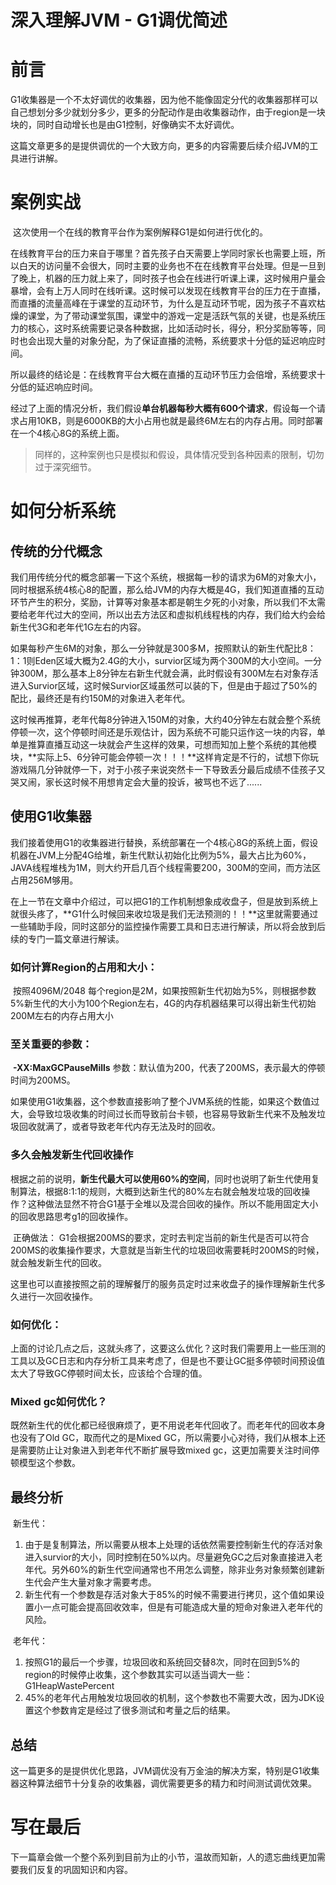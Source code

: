 # 深入理解JVM - G1调优简述

# 前言

​	G1收集器是一个不太好调优的收集器，因为他不能像固定分代的收集器那样可以自己想划分多少就划分多少，更多的分配动作是由收集器动作，由于region是一块块的，同时自动增长也是由G1控制，好像确实不太好调优。

​	这篇文章更多的是提供调优的一个大致方向，更多的内容需要后续介绍JVM的工具进行讲解。



# 案例实战

​	这次使用一个在线的教育平台作为案例解释G1是如何进行优化的。

​	在线教育平台的压力来自于哪里？首先孩子白天需要上学同时家长也需要上班，所以白天的访问量不会很大，同时主要的业务也不在在线教育平台处理。但是一旦到了晚上，机器的压力就上来了，同时孩子也会在线进行听课上课，这时候用户量会暴增，会有上万人同时在线听课。这时候可以发现在线教育平台的压力在于直播，而直播的流量高峰在于课堂的互动环节，为什么是互动环节呢，因为孩子不喜欢枯燥的课堂，为了带动课堂氛围，课堂中的游戏一定是活跃气氛的关键，也是系统压力的核心，这时系统需要记录各种数据，比如活动时长，得分，积分奖励等等，同时也会出现大量的对象分配，为了保证直播的流畅，系统要求十分低的延迟响应时间。

​	所以最终的结论是：在线教育平台大概在直播的互动环节压力会倍增，系统要求十分低的延迟响应时间。

​	经过了上面的情况分析，我们假设**单台机器每秒大概有600个请求**，假设每一个请求占用10KB，则是6000KB的大小占用也就是最终6M左右的内存占用。同时部署在一个4核心8G的系统上面。

> 同样的，这种案例也只是模拟和假设，具体情况受到各种因素的限制，切勿过于深究细节。

 

# 如何分析系统

## 传统的分代概念

​	我们用传统分代的概念部署一下这个系统，根据每一秒的请求为6M的对象大小，同时根据系统4核心8的配置，那么给JVM的内存大概是4G，我们知道直播的互动环节产生的积分，奖励，计算等对象基本都是朝生夕死的小对象，所以我们不太需要给老年代过大的空间，所以出去方法区和虚拟机线程栈的内存，我们给大约会给新生代3G和老年代1G左右的内容。

​	如果每秒产生6M的对象，那么一分钟就是300多M，按照默认的新生代配比8：1：1则Eden区域大概为2.4G的大小，survior区域为两个300M的大小空间。一分钟300M，那么基本上8分钟左右新生代就会满，此时假设有300M左右对象存活进入Survior区域，这时候Survior区域虽然可以装的下，但是由于超过了50%的配比，最终还是有约150M的对象进入老年代。

​	这时候再推算，老年代每8分钟进入150M的对象，大约40分钟左右就会整个系统停顿一次，这个停顿时间还是乐观估计，因为系统不可能只运作这一块的内容，单单是推算直播互动这一块就会产生这样的效果，可想而知加上整个系统的其他模块，**实际上5、6分钟可能会停顿一次！！！**这样肯定是不行的，试想下你玩游戏隔几分钟就停一下，对于小孩子来说突然卡一下导致丢分最后成绩不佳孩子又哭又闹，家长这时候不用想肯定会大量的投诉，被骂也不远了......



## 使用G1收集器

​	我们接着使用G1的收集器进行替换，系统部署在一个4核心8G的系统上面，假设机器在JVM上分配4G给堆，新生代默认初始化比例为5%，最大占比为60%，JAVA线程堆栈为1M，则大约开启几百个线程需要200，300M的空间，而方法区占用256M够用。

​	在上一节在文章中介绍过，可以把G1的工作机制想象成收盘子，但是放到系统上就很头疼了，**G1什么时候回来收垃圾是我们无法预测的！！**这里就需要通过一些辅助手段，同时这部分的监控操作需要工具和日志进行解读，所以将会放到后续的专门一篇文章进行解读。



### 如何计算Region的占用和大小：

​	按照4096M/2048 每个region是2M，如果按照新生代初始为5%，则根据参数5%新生代的大小为100个Region左右，4G的内存机器结果可以得出新生代初始200M左右的内存占用大小

 

### 至关重要的参数：

​	**-XX:MaxGCPauseMills** 参数：默认值为200，代表了200MS，表示最大的停顿时间为200MS。

​	如果使用G1收集器，这个参数直接影响了整个JVM系统的性能，如果这个数值过大，会导致垃圾收集的时间过长而导致前台卡顿，也容易导致新生代来不及触发垃圾回收就满了，或者导致老年代内存无法及时的回收。



 

### 多久会触发新生代回收操作

​	根据之前的说明，**新生代最大可以使用60%的空间**，同时也说明了新生代使用复制算法，根据8:1:1的规则，大概到达新生代的80%左右就会触发垃圾的回收操作？这种做法显然不符合G1基于全堆以及混合回收的操作。所以不能用固定大小的回收思路思考g1的回收操作。

​	正确做法：	G1会根据200MS的要求，定时去判定当前的新生代是否可以符合200MS的收集操作要求，大意就是当新生代的垃圾回收需要耗时200MS的时候，就会触发新生代的回收。

​	这里也可以直接按照之前的理解餐厅的服务员定时过来收盘子的操作理解新生代多久进行一次回收操作。

 

### 如何优化：

​	上面的讨论几点之后，这就头疼了，这要这么优化？这时我们需要用上一些压测的工具以及GC日志和内存分析工具来考虑了，但是也不要让GC挺多停顿时间预设值太大了导致GC停顿时间太长，应该给个合理的值。

 

### Mixed gc如何优化？

​	既然新生代的优化都已经很麻烦了，更不用说老年代回收了。而老年代的回收本身也没有了Old GC，取而代之的是Mixed GC，所以需要小心对待，我们从根本上还是需要防止让对象进入到老年代不断扩展导致mixed gc，这更加需要关注时间停顿模型这个参数。



## 最终分析

​	新生代：

1. 由于是复制算法，所以需要从根本上处理的话依然需要控制新生代的存活对象进入survior的大小，同时控制在50%以内。尽量避免GC之后对象直接进入老年代。另外60%的新生代空间通常也不用怎么调整，除非业务对象频繁创建新生代会产生大量对象才需要考虑。
2. 新生代有一个参数是存活对象大于85%的时候不需要进行拷贝，这个值如果设置小一点可能会提高回收效率，但是有可能造成大量的短命对象进入老年代的风险。

​	老年代：

1. 按照G1的最后一个步骤，垃圾回收和系统回交替8次，同时在回到5%的region的时候停止收集，这个参数其实可以适当调大一些：G1HeapWastePercent
2. 45%的老年代占用触发垃圾回收的机制，这个参数也不需要大改，因为JDK设置这个参数肯定是经过了很多测试和考量之后的结果。



## 总结

​	这一篇更多的是提供优化思路，JVM调优没有万金油的解决方案，特别是G1收集器这种算法细节十分复杂的收集器，调优需要更多的精力和时间测试调优效果。



# 写在最后

​	下一篇章会做一个整个系列到目前为止的小节，温故而知新，人的遗忘曲线更加需要我们反复的巩固知识和内容。







